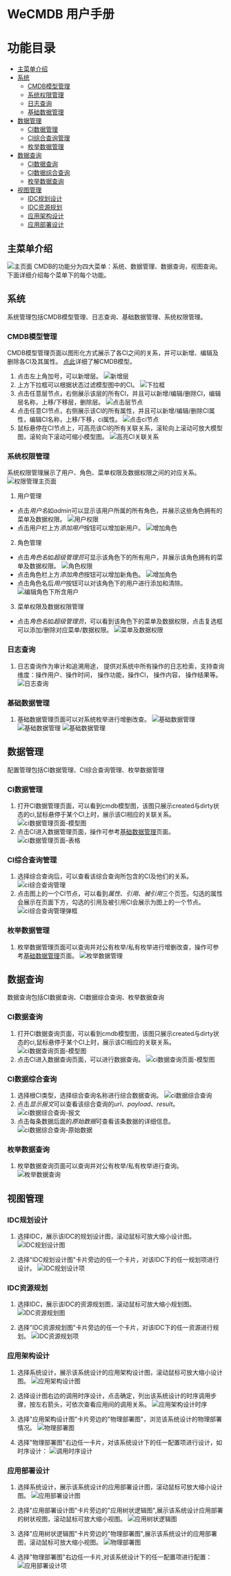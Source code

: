  # WeCMDB 用户手册
 
 # 功能目录

* [主菜单介绍](#menu_introduction)
* [系统](#system)
  * [CMDB模型管理](#cmdb_model_management)
  * [系统权限管理](#permission_management)
  * [日志查询](#log_enquiry)
  * [基础数据管理](#base_data_management)
* [数据管理](#data_management)
  * [CI数据管理](#ci_data_management)
  * [CI综合查询管理](#ci_integrated_enquiry_management)
  * [枚举数据管理](#enum_management)
* [数据查询](#data_enquiry)
  * [CI数据查询](#ci_data_enquiry)
  * [CI数据综合查询](#ci_integrated_enquiry)
  * [枚举数据查询](#enum_management)
* [视图管理](#view_management)
  * [IDC规划设计](#idc_planning_design)
  * [IDC资源规划](#idc_resource_planning)
  * [应用架构设计](#app_arch_design)
  * [应用部署设计](#app_deploy_design)
  
## <span id="menu_introduction"></span>主菜单介绍
![主页面](images/cmdb_main.png)
CMDB的功能分为四大菜单：系统、数据管理、数据查询，视图查询。下面详细介绍每个菜单下的每个功能。

## <span id="system"></span>系统
系统管理包括CMDB模型管理、日志查询、基础数据管理、系统权限管理。
### <span id="cmdb_model_management"></span>CMDB模型管理
CMDB模型管理页面以图形化方式展示了各CI之间的关系，并可以新增、编辑及删除各CI及其属性。
[点此](wecmdb_model_guide.md)详细了解CMDB模型。

1. 点击左上角加号，可以新增层。
![新增层](images/cmdb_model_layer_add.png)
2. 上方下拉框可以根据状态过滤模型图中的CI。
![下拉框](images/cmdb_model_status_select.png)
3. 点击任意层节点，右侧展示该层的所有CI，并且可以新增/编辑/删除CI，编辑层名称，上移/下移层，删除层。
![点击层节点](images/cmdb_model_layer_edit.png)
4. 点击任意CI节点，右侧展示该CI的所有属性，并且可以新增/编辑/删除CI属性，编辑CI名称，上移/下移，ci属性。
![点击ci节点](images/cmdb_model_ci_edit.png)
5. 鼠标悬停在CI节点上，可高亮该CI的所有关联关系，滚轮向上滚动可放大模型图，滚轮向下滚动可缩小模型图。
![高亮CI关联关系](images/cmdb_model_high_light.png)


### <span id="permission_management"></span>系统权限管理
系统权限管理展示了用户、角色、菜单权限及数据权限之间的对应关系。
![权限管理主页面](images/permission_main.png)

1. 用户管理

- 点击*用户名*如*admin*可以显示该用户所属的所有角色，并展示这些角色拥有的菜单及数据权限。
![用户权限](images/permission_role_user.png)
- 点击用户栏上方*添加用户*按钮可以增加新用户。
![增加角色](images/permission_role_user_add.png)

2. 角色管理

- 点击*角色名*如*超级管理员*可显示该角色下的所有用户，并展示该角色拥有的菜单及数据权限。
![角色权限](images/permission_role.png)
- 点击角色栏上方*添加角色*按钮可以增加新角色。
![增加角色](images/permission_role_add.png)
- 点击角色名后*用户*按钮可以对该角色下的用户进行添加和清除。
![编辑角色下所含用户](images/permission_role_user_mgmt.png)

3. 菜单权限及数据权限管理

- 点击*角色名*如*超级管理员*，可以看到该角色下的菜单及数据权限，点击复选框可以添加/删除对应菜单/数据权限。
![菜单及数据权限](images/permission_data_access.png)

### <span id="log_enquiry"></span>日志查询
1. 日志查询作为审计和追溯用途， 提供对系统中所有操作的日志检索，支持查询维度：操作用户、操作时间， 操作功能，操作CI， 操作内容， 操作结果等。
![日志查询](images/log_search.png)

### <span id="base_data_management"></span>基础数据管理
1. 基础数据管理页面可以对系统枚举进行增删改查。
![基础数据管理](images/base_data_management.png)
![基础数据管理](images/base_data_management_add.png)
![基础数据管理](images/base_data_management_edit.png)


## <span id="data_management"></span>数据管理
配置管理包括CI数据管理、CI综合查询管理、枚举数据管理

### <span id="ci_data_management"></span>CI数据管理
1. 打开CI数据管理页面，可以看到cmdb模型图，该图只展示created与dirty状态的ci,鼠标悬停于某个CI上时，展示该CI相应的关联关系。
![ci数据管理页面-模型图](images/ci_data_management_graph.png)
2. 点击CI进入数据管理页面，操作可参考[基础数据管理](#base_data_management)页面。
![ci数据管理页面-表格](images/ci_data_management_table.png)

### <span id="ci_integrated_enquiry_management"></span>CI综合查询管理
1. 选择综合查询后，可以查看该综合查询所包含的CI及他们的关系。
![ci综合查询管理](images/ci_integrated_query_management.png)
2. 点击图上的一个CI节点，可以看到*属性*、*引用*、*被引用*三个页签。勾选的属性会展示在页面下方，勾选的引用及被引用CI会展示为图上的一个节点。
![ci综合查询管理弹框](images/ci_integrated_query_management_dialog.png)

### <span id="enum_management"></span>枚举数据管理
1. 枚举数据管理页面可以查询并对公有枚举/私有枚举进行增删改查，操作可参考[基础数据管理](#base_data_management)页面。
![枚举数据管理](images/enum_management.png)

## <span id="data_enquiry"></span>数据查询
数据查询包括CI数据查询、CI数据综合查询、枚举数据查询

### <span id="ci_data_enquiry"></span>CI数据查询
1. 打开CI数据查询页面，可以看到cmdb模型图，该图只展示created与dirty状态的ci,鼠标悬停于某个CI上时，展示该CI相应的关联关系。
![ci数据查询页面-模型图](images/ci_data_enquiry_graph.png)
2. 点击CI进入数据查询页面，可以进行数据查询。
![ci数据查询页面-模型图](images/ci_data_enquiry_table.png)

### <span id="ci_integrated_enquiry"></span>CI数据综合查询
1. 选择根CI类型，选择综合查询名称进行综合数据查询。
![ci数据综合查询](images/ci_integrated_query.png)
2. 点击*显示报文*可以查看该综合查询的*url*、*payload*、*result*。
![ci数据综合查询-报文](images/ci_integrated_query_message.png)
3. 点击每条数据后面的*原始数据*可查看该条数据的详细信息。
![ci数据综合查询-原始数据](images/ci_integrated_query_data.png)

### <span id="enum_enquiry"></span>枚举数据查询
1. 枚举数据查询页面可以查询并对公有枚举/私有枚举进行查询。
![枚举数据查询](images/enum_enquiry.png)

## <span id="view_management"></span>视图管理

### <span id="idc_planning_design"></span>IDC规划设计

1. 选择IDC，展示该IDC的规划设计图，滚动鼠标可放大缩小设计图。
![IDC规划设计图](images/idc_planning_design_diagram.png)

1. 选择"IDC规划设计图"卡片旁边的任一个卡片，对该IDC下的任一规划项进行设计。
![IDC规划设计项](images/idc_planning_design_items.png)

### <span id="idc_resource_planning"></span>IDC资源规划
1. 选择IDC，展示该IDC的资源规划图，滚动鼠标可放大缩小规划图。
![IDC资源规划图](images/idc_resource_planning_diagram.png)

1. 选择"IDC资源规划图"卡片旁边的任一个卡片，对该IDC下的任一资源进行规划。
![IDC资源规划项](images/idc_resource_planning_items.png)

### <span id="app_arch_design"></span>应用架构设计
1. 选择系统设计，展示该系统设计的应用架构设计图，滚动鼠标可放大缩小设计图。
![应用架构设计图](images/app_arch_design_diagram.png)
2. 选择设计图右边的调用时序设计，点击确定，列出该系统设计的时序调用步骤，按左右箭头，可依次查看应用间的调用关系。
![应用架构设计时序](images/app_arch_design_invoke_seq.png)
   
3. 选择"应用架构设计图"卡片旁边的"物理部署图"，浏览该系统设计的物理部署情况。
![物理部署图](images/app_phisical_deploy_diagram.png)

4. 选择"物理部署图"右边任一卡片，对该系统设计下的任一配置项进行设计，如时序设计：
![调用时序设计](images/invoke_seq_design.png)

### <span id="app_deploy_design"></span>应用部署设计
1. 选择系统设计，展示该系统设计的应用部署设计图，滚动鼠标可放大缩小设计图。
![应用部署设计图](images/app_deploy_design_diagram.png)

2. 选择"应用部署设计图"卡片旁边的"应用树状逻辑图",展示该系统设计应用部署的树状视图，滚动鼠标可放大缩小视图。
![应用树状逻辑图](images/app_deploy_design_tree.png)

3. 选择"应用树状逻辑图"卡片旁边的"物理部署图",展示该系统设计的应用部署图，滚动鼠标可放大缩小视图。
![物理部署图](images/app_deploy_design_physical.png)

4. 选择"物理部署图"右边任一卡片,对该系统设计下的任一配置项进行配置：
![应用部署设计项](images/app_deploy_design_items.png)